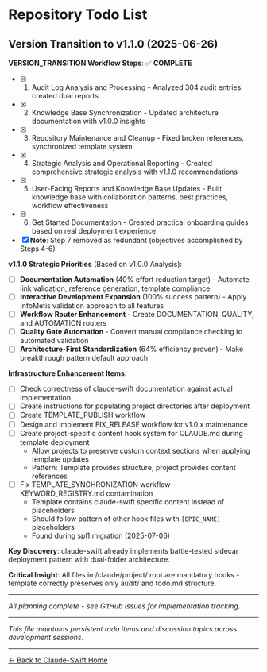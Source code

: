 # Repository Todo List

## Version Transition to v1.1.0 (2025-06-26)

**VERSION_TRANSITION Workflow Steps**: ✅ **COMPLETE**
- [x] 1. Audit Log Analysis and Processing - Analyzed 304 audit entries, created dual reports
- [x] 2. Knowledge Base Synchronization - Updated architecture documentation with v1.0.0 insights
- [x] 3. Repository Maintenance and Cleanup - Fixed broken references, synchronized template system
- [x] 4. Strategic Analysis and Operational Reporting - Created comprehensive strategic analysis with v1.1.0 recommendations
- [x] 5. User-Facing Reports and Knowledge Base Updates - Built knowledge base with collaboration patterns, best practices, workflow effectiveness
- [x] 6. Get Started Documentation - Created practical onboarding guides based on real deployment experience
- [x] **Note**: Step 7 removed as redundant (objectives accomplished by Steps 4-6)

**v1.1.0 Strategic Priorities** (Based on v1.0.0 Analysis):
- [ ] **Documentation Automation** (40% effort reduction target) - Automate link validation, reference generation, template compliance
- [ ] **Interactive Development Expansion** (100% success pattern) - Apply InfoMetis validation approach to all features
- [ ] **Workflow Router Enhancement** - Create DOCUMENTATION, QUALITY, and AUTOMATION routers
- [ ] **Quality Gate Automation** - Convert manual compliance checking to automated validation
- [ ] **Architecture-First Standardization** (64% efficiency proven) - Make breakthrough pattern default approach

**Infrastructure Enhancement Items**:
- [ ] Check correctness of claude-swift documentation against actual implementation
- [ ] Create instructions for populating project directories after deployment
- [ ] Create TEMPLATE_PUBLISH workflow
- [ ] Design and implement FIX_RELEASE workflow for v1.0.x maintenance
- [ ] Create project-specific content hook system for CLAUDE.md during template deployment
  - Allow projects to preserve custom context sections when applying template updates
  - Pattern: Template provides structure, project provides content references
- [ ] Fix TEMPLATE_SYNCHRONIZATION workflow - KEYWORD_REGISTRY.md contamination
  - Template contains claude-swift specific content instead of placeholders
  - Should follow pattern of other hook files with `[EPIC_NAME]` placeholders
  - Found during spl1 migration (2025-07-06)


**Key Discovery**: claude-swift already implements battle-tested sidecar deployment pattern with dual-folder architecture.

**Critical Insight**: All files in /claude/project/ root are mandatory hooks - template correctly preserves only audit/ and todo.md structure.

---

*All planning complete - see GitHub issues for implementation tracking.*

---

*This file maintains persistent todo items and discussion topics across development sessions.*

---

[← Back to Claude-Swift Home](../../README.md)